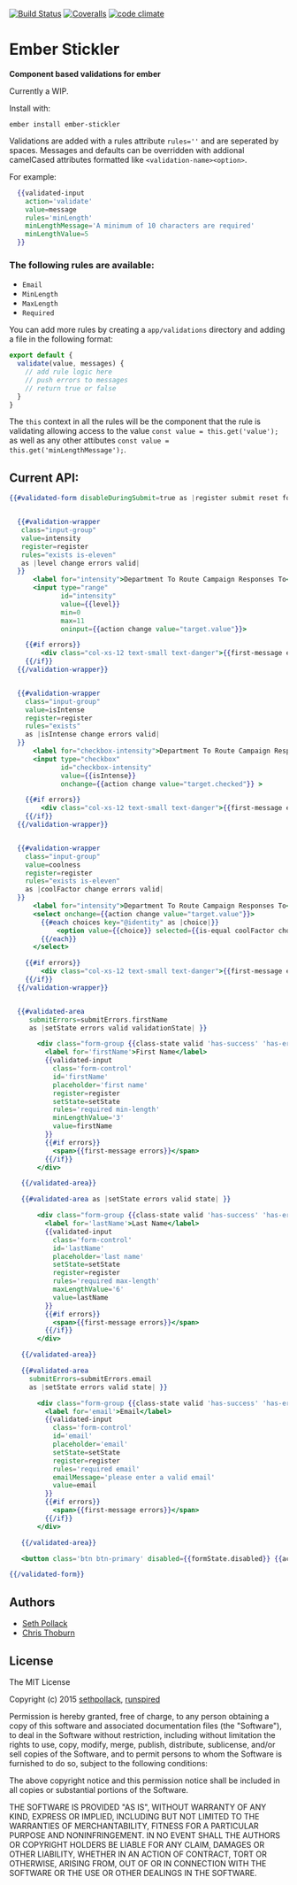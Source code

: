 [![Build Status](https://img.shields.io/travis/sethpollack/ember-stickler.svg?style=flat-square)](https://travis-ci.org/sethpollack/ember-stickler)
[![Coveralls](https://img.shields.io/coveralls/sethpollack/ember-stickler.svg?style=flat-square)](https://coveralls.io/r/sethpollack/ember-stickler)
[![code climate](https://img.shields.io/codeclimate/github/sethpollack/ember-stickler.svg?style=flat-square)](https://codeclimate.com/github/sethpollack/ember-stickler)

# Ember Stickler

**Component based validations for ember**

Currently a WIP.

Install with:

```
ember install ember-stickler
```

Validations are added with a rules attribute `rules=''` and are seperated by spaces.
Messages and defaults can be overridden with addional camelCased attributes formatted 
like `<validation-name><option>`.

For example:

```hbs
  {{validated-input
    action='validate'
    value=message
    rules='minLength'
    minLengthMessage='A minimum of 10 characters are required'
    minLengthValue=5
  }}

```

### The following rules are available:

* `Email`
* `MinLength`
* `MaxLength`
* `Required`

You can add more rules by creating a `app/validations` directory and adding a 
file in the following format:

```javascript
export default {
  validate(value, messages) {
    // add rule logic here
    // push errors to messages
    // return true or false
  }
}
```

The `this` context in all the rules will be the component that the 
rule is validating allowing access to the value `const value = this.get('value');` as well 
as any other attibutes `const value = this.get('minLengthMessage');`.


## Current API:

```hbs
{{#validated-form disableDuringSubmit=true as |register submit reset formState submitErrors| }}


  {{#validation-wrapper
   class="input-group"
   value=intensity
   register=register
   rules="exists is-eleven"
   as |level change errors valid|
  }}
      <label for="intensity">Department To Route Campaign Responses To</label>
      <input type="range"
             id="intensity"
             value={{level}}
             min=0
             max=11
             oninput={{action change value="target.value"}}>

    {{#if errors}}
        <div class="col-xs-12 text-small text-danger">{{first-message errors}}</div>
    {{/if}}
  {{/validation-wrapper}}


  {{#validation-wrapper
    class="input-group"
    value=isIntense
    register=register
    rules="exists"
    as |isIntense change errors valid|
  }}
      <label for="checkbox-intensity">Department To Route Campaign Responses To</label>
      <input type="checkbox"
             id="checkbox-intensity"
             value={{isIntense}}
             onchange={{action change value="target.checked"}} >

    {{#if errors}}
        <div class="col-xs-12 text-small text-danger">{{first-message errors}}</div>
    {{/if}}
  {{/validation-wrapper}}


  {{#validation-wrapper
    class="input-group"
    value=coolness
    register=register
    rules="exists is-eleven"
    as |coolFactor change errors valid|
  }}
      <label for="intensity">Department To Route Campaign Responses To</label>
      <select onchange={{action change value="target.value"}}>
        {{#each choices key="@identity" as |choice|}}
            <option value={{choice}} selected={{is-equal coolFactor choice}}>{{choice}}</option>
        {{/each}}
      </select>

    {{#if errors}}
        <div class="col-xs-12 text-small text-danger">{{first-message errors}}</div>
    {{/if}}
  {{/validation-wrapper}}


  {{#validated-area
     submitErrors=submitErrors.firstName
     as |setState errors valid validationState| }}

       <div class="form-group {{class-state valid 'has-success' 'has-error'}}">
         <label for='firstName'>First Name</label>
         {{validated-input
           class='form-control'
           id='firstName'
           placeholder='first name'
           register=register
           setState=setState
           rules='required min-length'
           minLengthValue='3'
           value=firstName
         }}
         {{#if errors}}
           <span>{{first-message errors}}</span>
         {{/if}}
       </div>

   {{/validated-area}}

   {{#validated-area as |setState errors valid state| }}

       <div class="form-group {{class-state valid 'has-success' 'has-error'}}">
         <label for='lastName'>Last Name</label>
         {{validated-input
           class='form-control'
           id='lastName'
           placeholder='last name'
           setState=setState
           register=register
           rules='required max-length'
           maxLengthValue='6'
           value=lastName
         }}
         {{#if errors}}
           <span>{{first-message errors}}</span>
         {{/if}}
       </div>

   {{/validated-area}}

   {{#validated-area
     submitErrors=submitErrors.email
     as |setState errors valid state| }}

       <div class="form-group {{class-state valid 'has-success' 'has-error'}}">
         <label for='email'>Email</label>
         {{validated-input
           class='form-control'
           id='email'
           placeholder='email'
           setState=setState
           register=register
           rules='required email'
           emailMessage='please enter a valid email'
           value=email
         }}
         {{#if errors}}
           <span>{{first-message errors}}</span>
         {{/if}}
       </div>

   {{/validated-area}}

   <button class='btn btn-primary' disabled={{formState.disabled}} {{action submit}}>Submit</button>

{{/validated-form}}

```

## Authors
* [Seth Pollack](https://github.com/sethpollack)
* [Chris Thoburn](https://github.com/runspired)

## License

The MIT License

Copyright (c) 2015 [sethpollack](https://github.com/sethpollack), [runspired](https://github.com/runspired)

Permission is hereby granted, free of charge, to any person obtaining a copy of this software and associated documentation files (the "Software"), to deal in the Software without restriction, including without limitation the rights to use, copy, modify, merge, publish, distribute, sublicense, and/or sell copies of the Software, and to permit persons to whom the Software is furnished to do so, subject to the following conditions:

The above copyright notice and this permission notice shall be included in all copies or substantial portions of the Software.

THE SOFTWARE IS PROVIDED "AS IS", WITHOUT WARRANTY OF ANY KIND, EXPRESS OR IMPLIED, INCLUDING BUT NOT LIMITED TO THE WARRANTIES OF MERCHANTABILITY, FITNESS FOR A PARTICULAR PURPOSE AND NONINFRINGEMENT. IN NO EVENT SHALL THE AUTHORS OR COPYRIGHT HOLDERS BE LIABLE FOR ANY CLAIM, DAMAGES OR OTHER LIABILITY, WHETHER IN AN ACTION OF CONTRACT, TORT OR OTHERWISE, ARISING FROM, OUT OF OR IN CONNECTION WITH THE SOFTWARE OR THE USE OR OTHER DEALINGS IN THE SOFTWARE.
